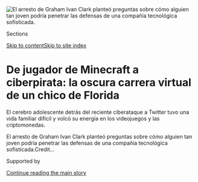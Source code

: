<div id="app">

<div>

<div>

<div>

</div>

<div data-aria-hidden="false">

<div id="site-content" data-role="main">

<div>

<div class="css-1aor85t" style="opacity:0.000000001;z-index:-1;visibility:hidden">

<div class="css-1hqnpie">

<div class="css-epjblv">

<span class="css-17xtcya">[Negocios](/es/section/negocios)</span><span class="css-x15j1o">|</span><span class="css-fwqvlz">De
jugador de Minecraft a ciberpirata: la oscura carrera virtual de un
chico de
Florida</span>

</div>

<div class="css-k008qs">

<div class="css-1iwv8en">

<span class="css-18z7m18"></span>

<div>

</div>

</div>

<span class="css-1n6z4y">https://nyti.ms/31nwmdE</span>

<div class="css-1705lsu">

<div class="css-4xjgmj">

<div class="css-4skfbu" data-role="toolbar" data-aria-label="Social Media Share buttons, Save button, and Comments Panel with current comment count" data-testid="share-tools">

  - 
  - 
  - 
  - 
    
    <div class="css-6n7j50">
    
    </div>

  - 

</div>

</div>

</div>

</div>

</div>

</div>

<div id="NYT_TOP_BANNER_REGION" class="css-11qgg8s">

</div>

<div id="fullBleedHeaderContent">

<div class="css-n4ws9g">

![<span class="css-16f3y1r e13ogyst0" data-aria-hidden="true">El arresto
de Graham Ivan Clark planteó preguntas sobre cómo alguien tan joven
podría penetrar las defensas de una compañía tecnológica
sofisticada.</span>](https://static01.nyt.com/images/2020/08/02/business/04TwitterTeen-ES-00/02twitterteen-clark-copy-articleLarge.jpg?quality=75&auto=webp&disable=upscale)

</div>

<div class="css-3z92zw">

<div class="css-6cn7ki">

<div class="NYTAppHideMasthead css-1bcu9v6 e1suatyy0">

<div class="section css-1o1qe8k e1suatyy2">

<div class="css-cu5p7t er09x8g0">

<div class="css-6n7j50">

</div>

<span class="css-1dv1kvn">Sections</span>

[Skip to content](#site-content)[Skip to site
index](#site-index)

</div>

<div class="css-10698na e1huz5gh0">

</div>

</div>

</div>

<div class="css-1sojcmr ehdk2mb0">

# De jugador de Minecraft a ciberpirata: la oscura carrera virtual de un chico de Florida

</div>

El cerebro adolescente detrás del reciente ciberataque a Twitter tuvo
una vida familiar difícil y volcó su energía en los videojuegos y las
criptomonedas.

</div>

</div>

<div class="css-nwzfg5 e1gnum310">

<span class="css-1f9pvn2 negocios">El arresto de Graham Ivan Clark
planteó preguntas sobre cómo alguien tan joven podría penetrar las
defensas de una compañía tecnológica
sofisticada.</span><span class="css-cnj6d5 e1z0qqy90" itemprop="copyrightHolder"><span class="css-1ly73wi e1tej78p0">Credit...</span><span><span></span></span></span>

</div>

<div id="sponsor-wrapper" class="css-1hyfx7x">

<div id="sponsor-slug" class="css-19vbshk">

Supported by

</div>

[Continue reading the main
story](#after-sponsor)

<div id="sponsor" class="ad sponsor-wrapper" style="text-align:center;height:100%;display:block">

</div>

<div id="after-sponsor">

</div>

</div>

<div class="css-1wx1auc e1gnum311">

<div class="css-18e8msd">

<div class="css-vp77d3 epjyd6m0">

<div class="css-1baulvz">

Por [<span class="css-1baulvz" itemprop="name">Nathaniel
Popper</span>](https://www.nytimes.com/by/nathaniel-popper),
[<span class="css-1baulvz" itemprop="name">Kate
Conger</span>](https://www.nytimes.com/by/kate-conger) y
[<span class="css-1baulvz last-byline" itemprop="name">Kellen
Browning</span>](https://www.nytimes.com/by/kellen-browning)

</div>

</div>

  - 
    
    <div class="css-ld3wwf e16638kd2">
    
    4 de agosto de 2020Actualizado <span class="css-epvm6">19:33
    ET</span>
    
    </div>

  - 
    
    <div class="css-4xjgmj">
    
    <div class="css-pvvomx" data-role="toolbar" data-aria-label="Social Media Share buttons, Save button, and Comments Panel with current comment count" data-testid="share-tools">
    
      - 
      - 
      - 
      - 
        
        <div class="css-6n7j50">
        
        </div>
    
      - 
    
    </div>
    
    </div>

</div>

<div class="css-tk9fsr">

[Read in
English](https://www.nytimes.com/2020/08/02/technology/florida-teenager-twitter-hack.html "Read in English")

</div>

</div>

</div>

<div class="section meteredContent css-1r7ky0e" name="articleBody" itemprop="articleBody">

<div class="css-1fanzo5 StoryBodyCompanionColumn">

<div class="css-53u6y8">

[Regístrate para recibir nuestro
boletín](https://www.nytimes.com/newsletters/el-times) con lo mejor de
The New York Times.

-----

Graham Ivan Clark comenzó a hacer fechorías en línea desde pequeño.

A los 10 años era aficionado al videojuego Minecraft, en parte para
escapar de lo que, según les contaba a sus amigos, era una vida familiar
infeliz. Muchos de sus amigos señalaron que, en Minecraft, se dio a
conocer como un estafador experto con temperamento explosivo que
engañaba a la gente para quitarle dinero.

A los 15 años, se unió a un foro de ciberpiratas. A los 16, ya había
gravitado hacia el mundo del bitcóin, y al parecer se involucró en un
robo de 856.000 dólares de la criptomoneda, aunque nunca se le acusó de
ese delito, según las redes sociales y los registros legales. En sus
publicaciones de Instagram posteriores a ese suceso, apareció en tenis
de diseñador y un Rolex con diamantes incrustados.

El mal comportamiento digital del adolescente terminó el 31 de julio
cuando [la policía lo
arrestó](https://www.nytimes.com/2020/07/31/technology/twitter-hack-arrest.html)
en un apartamento de Tampa, Florida. Los fiscales de Florida afirmaron
que Clark, quien ahora tiene 17 años, fue el “autor intelectual” de un
[ambicioso ciberataque ilegal ocurrido el mes
pasado](https://www.nytimes.com/2020/07/17/technology/twitter-hackers-interview.html),
y lo acusaron de entrar a los sistemas de Twitter y [apoderarse de las
cuentas](https://www.nytimes.com/2020/07/15/technology/twitter-hack-bill-gates-elon-musk.html)
de algunas de las personas más famosas del mundo, incluyendo las de
Barack Obama, Kanye West y Jeff Bezos.

Su arresto suscitó preguntas sobre cómo alguien tan joven pudo penetrar
las defensas de la que supuestamente es una de las compañías de
tecnología más sofisticadas de Silicon Valley. Según los fiscales,
Clark trabajó con al menos otras dos personas para burlar la seguridad
de
[Twitter](https://www.nytimes.com/2020/08/03/technology/ftc-twitter-privacy-violations.html),
pero lideró la operación por lo que se le acusa como adulto de 30
delitos graves.

</div>

</div>

<div class="css-1fanzo5 StoryBodyCompanionColumn">

<div class="css-53u6y8">

Millones de adolescentes juegan los mismos videojuegos e interactúan en
los mismos foros en línea que Clark, pero lo que muestran las
entrevistas con más de 12 personas que lo conocen, además de los
documentos legales, la evidencia forense en línea y los historiales de
redes sociales, es la imagen de un joven que tuvo una relación tensa con
su familia y que pasó gran parte de su vida en línea adquiriendo la
habilidad de persuadir a otros de que le dieran dinero, fotografías e
información.

“Me estafó un poco de dinero cuando yo era apenas un niño”, afirmó Colby
Meeds, de 19 años, un jugador de Minecraft que asegura que Clark le robó
50 dólares en 2016, cuando le ofreció venderle una capa digital para un
personaje de Minecraft que nunca entregó.

</div>

</div>

<div class="css-79elbk" data-testid="photoviewer-wrapper">

<div class="css-z3e15g" data-testid="photoviewer-wrapper-hidden">

</div>

<div class="css-1a48zt4 ehw59r15" data-testid="photoviewer-children">

![<span class="css-16f3y1r e13ogyst0" data-aria-hidden="true">Los
hackers de Twitter pidieron que se les enviasen bitcoines a través de
decenas de cuentas de alto perfil. En la imagen, el perfil de Joe Biden
pide que le envíen bitcoines y ofrece devolver el doble del valor
recibido en
criptomoneda.</span>](https://static01.nyt.com/images/2020/08/03/business/04TwitterTeen-ES-01/merlin_174606657_99a08768-0e18-4af8-afd1-a79cbbedd123-articleLarge.jpg?quality=75&auto=webp&disable=upscale)

</div>

</div>

<div class="css-1fanzo5 StoryBodyCompanionColumn">

<div class="css-53u6y8">

En una breve videollamada que realizó el domingo 2 de julio desde la
cárcel del condado de Hillsborough en Tampa, Clark apareció con una
camiseta negra sin mangas y con el cabello encima de los ojos. “¿Cuáles
son sus preguntas?”, dijo, antes de empujar su silla hacia atrás y
colgar. El martes 4 de agosto tiene una comparecencia virtual en el
tribunal.

Clark y su hermana crecieron en Tampa con su madre, Emiliya Clark, una
inmigrante rusa que tiene certificados para trabajar como especialista
en tratamientos faciales y agente de bienes raíces. Cuando se le
contactó en su casa, su madre se negó a hacer comentarios. De acuerdo
con documentos públicos, su padre vive en Indiana, pero no respondió a
la solicitud de comentarios. Sus padres se divorciaron cuando el joven
tenía siete años.

</div>

</div>

<div class="css-1fanzo5 StoryBodyCompanionColumn">

<div class="css-53u6y8">

Clark adoraba a su perro, no le gustaba la escuela y tampoco tenía
muchos amigos, dijo James Xio, quien conoció en línea a Clark hace
muchos años. Tenía el hábito de irse a los extremos en sus reacciones
emocionales y se volvía loco por las ofensas sin importancia, dijo Xio.

“Se enojaba muchísimo”, dijo Xio, de 18 años. “Era muy poco paciente”.

Abishek Patel, de 19 años, quien jugaba Minecraft con Clark, lo
defendió. “Tiene un buen corazón y siempre cuida a la gente que le
importa”, dijo.

En 2016, Clark creó un canal de YouTube, según la empresa de monitoreo
de redes sociales SocialBlade. Alcanzó un público de miles de seguidores
y se dio a conocer por jugar una versión violenta de Minecraft llamada
Hardcore Factions, con nombres de usuario como “Open” y “OpenHCF”.

No obstante, se volvió más popular por robarle dinero a otros jugadores
de Minecraft. En el videojuego los usuarios pueden pagar por elementos
adicionales, como accesorios para sus personajes.

Una táctica utilizada por Clark consistía en fingir que vendía nombres
de usuario atractivos para Minecraft y luego no entregarlos a los
compradores. También vendía capas para personajes de Minecraft, pero a
veces desaparecía después de que los otros jugadores le enviaban el
dinero.

</div>

</div>

<div class="css-79elbk" data-testid="photoviewer-wrapper">

<div class="css-z3e15g" data-testid="photoviewer-wrapper-hidden">

</div>

<div class="css-1a48zt4 ehw59r15" data-testid="photoviewer-children">

<div class="css-1xdhyk6 erfvjey0">

<span class="css-1ly73wi e1tej78p0">Image</span>

<div class="css-zjzyr8">

<div data-testid="lazyimage-container" style="height:488.48888888888894px">

</div>

</div>

</div>

<span class="css-16f3y1r e13ogyst0" data-aria-hidden="true">Algunos de
los perfiles en línea vinculados con Clark fueron deshabilitados debido
a su comportamiento.</span>

</div>

</div>

<div class="css-1fanzo5 StoryBodyCompanionColumn">

<div class="css-53u6y8">

En una ocasión, Clark puso a la venta su propio nombre de usuario de
Minecraft, “Open”, aseguró Nick Jerome, de 21 años, estudiante de la
Universidad Christopher Newport en Virginia. Los jóvenes intercambiaron
mensajes a través de Skype y Jerome, que en ese entonces tenía 17 años,
dijo que le envió alrededor de 100 dólares a cambio del nombre de
usuario porque le parecía genial. Después Clark lo bloqueó.

</div>

</div>

<div class="css-1fanzo5 StoryBodyCompanionColumn">

<div class="css-53u6y8">

“Era como un adolescente tonto y, en retrospectiva, de ninguna manera
debí hacerlo”, dijo Jerome. “¿Por qué debería haber confiado en este
tipo?”.

A finales de 2016 y principios de 2017, otros jugadores de Minecraft
produjeron videos en YouTube [en los que
describieron](https://www.youtube.com/watch?v=CvrPXbk-BXw) cómo habían
perdido dinero o habían enfrentado ataques en línea después de tener
roces con “Open”, el nombre de usuario de Clark. En algunos de esos
videos, Clark, a quien se le escucha decir epítetos racistas y sexistas,
también dijo que recibía instrucción escolar en casa mientras ganaba
5000 dólares al mes con sus actividades en Minecraft.

La verdadera identidad de Clark rara vez apareció en línea. En un
momento, reveló su rostro y la configuración de su juego, y algunos
jugadores lo llamaban Graham. Su nombre también fue mencionado en [una
publicación de Twitter
en 2017](https://twitter.com/opengrahamclark/status/848014008632344576).

Los intereses de Clark pronto se extendieron al videojuego
[Fortnite](https://www.nytimes.com/2018/07/25/arts/what-is-fortnite-battle-royale-nyt.html)
y al lucrativo mundo de las criptomonedas. Se unió a un foro en línea
para ciberpiratas, conocido como OGUsers, con el nombre de usuario
Graham$. Su cuenta de OGUsers fue registrada desde la misma dirección IP
en Tampa que estaba ligada a sus cuentas de Minecraft, de acuerdo con la
investigación realizada para The New York Times por Echosec, una empresa
de investigación forense en línea.

Clark se describió a sí mismo en OGUsers como un “comerciante de
criptomonedas de tiempo completo que abandonó sus estudios” y dijo que
estaba “enfocado en generar dinero para todos”. Más tarde, Graham$ fue
expulsado de la comunidad, según publicaciones descubiertas por Echosec,
después de que los moderadores señalaron que no le había pagado con
bitcoines a otro usuario que ya le había enviado dinero para concretar
una
transacción.

</div>

</div>

<div class="css-79elbk" data-testid="photoviewer-wrapper">

<div class="css-z3e15g" data-testid="photoviewer-wrapper-hidden">

</div>

<div class="css-1a48zt4 ehw59r15" data-testid="photoviewer-children">

<div class="css-1xdhyk6 erfvjey0">

<span class="css-1ly73wi e1tej78p0">Image</span>

<div class="css-zjzyr8">

<div data-testid="lazyimage-container" style="height:257.77777777777777px">

</div>

</div>

</div>

<span class="css-16f3y1r e13ogyst0" data-aria-hidden="true"> El mal
comportamiento de Clark en línea terminó a finales de julio, cuando la
policía lo arrestó en su apartamento en Tampa,
Florida.</span><span class="css-cnj6d5 e1z0qqy90" itemprop="copyrightHolder"><span class="css-1ly73wi e1tej78p0">Credit...</span><span>Octavio
Jones para The New York Times</span></span>

</div>

</div>

<div class="css-1fanzo5 StoryBodyCompanionColumn">

<div class="css-53u6y8">

Aun así, Clark ya había aprovechado el foro de OGUsers para abrirse
camino en una comunidad de ciberpiratas famosa por robar los números de
teléfono de las personas para acceder a todas las cuentas en línea
ligadas a esos números, un [ataque conocido como intercambio de
SIM](https://www.nytimes.com/2017/08/21/business/dealbook/phone-hack-bitcoin-virtual-currency.html).
El objetivo principal era vaciar las cuentas de criptomonedas de las
víctimas.

</div>

</div>

<div class="css-1fanzo5 StoryBodyCompanionColumn">

<div class="css-53u6y8">

En 2019, los ciberpiratas asumieron a distancia el control del teléfono
de Gregg Bennett, un inversionista en tecnología en el área de Seattle.
En pocos minutos, se apoderaron de las cuentas en línea de Bennett,
incluyendo sus usuarios de Amazon y de correo electrónico, así como 164
bitcoines que valían 856.000 dólares en ese momento y que hoy valdrían
1,8 millones de dólares.

Bennett recibió enseguida una nota de extorsión, que compartió con el
Times. Estaba firmada por Scrim, otro de los alias de Clark, de acuerdo
con varios de sus amigos en línea.

“Solo queremos el resto de los fondos en Bittrex”, escribió Scrim,
refiriéndose al intercambio de bitcoines del que se habían tomado las
monedas. “Siempre estamos un paso adelante y esta es la opción más
sencilla para ti”.

En abril, el Servicio Secreto le confiscó 100 bitcoines a Clark, según
los documentos de incautación del gobierno. Unas semanas más tarde,
Bennett recibió una carta del Servicio Secreto que decía que habían
recuperado 100 de sus bitcoines y mencionaba el mismo código que les fue
asignado a las monedas incautadas de Clark.

No está claro si hubo otras personas involucradas en el incidente o qué
fue lo que sucedió con los 64 bitcoines restantes.

Bennett afirmó en una entrevista que un agente del Servicio Secreto le
dijo que la persona con los bitcoines robados no fue arrestada por ser
menor de edad. El Servicio Secreto no respondió a una solicitud de
comentarios.

Para entonces, Clark vivía en su propio apartamento en un complejo de
condominios en Tampa. Tenía una costosa estación con equipos de *gaming
setup*, un balcón y la vista a un parque cubierto de hierba, según
amigos y publicaciones en redes sociales.

</div>

</div>

<div class="css-1fanzo5 StoryBodyCompanionColumn">

<div class="css-53u6y8">

Dos vecinos dijeron que Clark era muy reservado y que iba y venía a
horas inusuales y conducía un BMW Serie 3 blanco.

En una cuenta de Instagram que desde entonces ha sido retirada, @error,
Clark también compartió videos de sí mismo moviéndose al ritmo de un rap
en tenis de diseñador. Un joyero de la élite del rap lo saludó en
Instagram, con una fotografía que mostraba que Clark, como @error, se
había comprado un Rolex con gemas incrustadas.

Xio, quien se hizo amigo cercano de Clark, dijo que el encuentro en
abril con el Servicio Secreto conmocionó a Clark.

“Sabía que le habían dado una segunda oportunidad”, dijo Xio. “Y quería
trabajar en hacer las cosas con la mayor legalidad posible”.

No obstante, menos de dos semanas después de la incautación del Servicio
Secreto, los fiscales señalaron que Clark comenzó a intentar penetrar el
sistema de Twitter. Según una declaración jurada del gobierno, Clark
convenció a un “trabajador de Twitter de que era un colega del
departamento de informática e hizo que le proporcione la credencial de
acceso al portal de servicio al cliente”.

Para obtener ayuda, Clark encontró cómplices en OGUsers, de acuerdo con
los documentos de la acusación. Los cómplices se ofrecieron a negociar
la venta de las cuentas de Twitter que tenían nombres geniales, como @w,
mientras que Clark entraría en los sistemas de la red social y cambiaría
la propiedad de las cuentas, de acuerdo con los documentos y relatos de
los
cómplices.

</div>

</div>

<div class="css-79elbk" data-testid="photoviewer-wrapper">

<div class="css-z3e15g" data-testid="photoviewer-wrapper-hidden">

</div>

<div class="css-1a48zt4 ehw59r15" data-testid="photoviewer-children">

<div class="css-1xdhyk6 erfvjey0">

<span class="css-1ly73wi e1tej78p0">Image</span>

<div class="css-zjzyr8">

<div data-testid="lazyimage-container" style="height:257.77777777777777px">

</div>

</div>

</div>

<span class="css-16f3y1r e13ogyst0" data-aria-hidden="true">El hackeo a
Twitter se desarrolló el 15 de julio. Para obtener ayuda, Clark encontró
cómplices en OGUsers, según documentos
legales.</span><span class="css-cnj6d5 e1z0qqy90" itemprop="copyrightHolder"><span class="css-1ly73wi e1tej78p0">Credit...</span><span>Jim
Wilson/The New York Times</span></span>

</div>

</div>

<div class="css-1fanzo5 StoryBodyCompanionColumn">

<div class="css-53u6y8">

La entrada al sistema de Twitter se llevó a cabo el 15 de julio. Unos
días más tarde, un cómplice, que se hacía llamar “lol”, le [dijo al
Times](https://www.nytimes.com/2020/07/17/technology/twitter-hackers-interview.html)
que la persona que conocían como el autor intelectual comenzó a engañar
a los clientes que querían comprar encubiertamente las cuentas de
Twitter. El hacker tomó el dinero y entregó la cuenta, pero luego la
recuperó rápidamente usando su acceso a los sistemas de Twitter para
expulsar al cliente. Era una reminiscencia de lo que Clark había hecho
anteriormente en Minecraft.

</div>

</div>

<div class="css-1fanzo5 StoryBodyCompanionColumn">

<div class="css-53u6y8">

Cuando los conocidos en línea de Clark se enteraron de que había sido
acusado del ataque, varios dijeron que no estaban sorprendidos.

“Realmente nunca pareció preocuparse por nadie más que por sí mismo”,
dijo Connor Belcher, un jugador conocido como @iMakeMcVidz que
previamente se había asociado con Clark en un canal de YouTube antes de
convertirse en uno de sus críticos en línea.

Susan Jacobson colaboró con este reportaje desde Tampa, Florida.
Sheelagh McNeil y Jack Begg colaboraron con la investigación.

Nathaniel Popper cubre finanzas y tecnología. Es autor de *Digital Gold:
Bitcoin and the Inside Story of the Misfits and Millionaires Trying to
Reinvent Money*. Anteriormente trabajó para The Los Angeles Times y The
Forward. [@nathanielpopper](https://twitter.com/nathanielpopper) •
[Facebook](https://www.facebook.com/nathanielvpopper)

Kate Conger es reportera de tecnología en San Francisco, y cubre
privacidad, políticas y trabajo. Anteriormente, escribió sobre
ciberseguridad para Gizmodo y TechCrunch.
[@kateconger](https://twitter.com/kateconger)

Kellen Browning es reportera de tecnología en el Área de la Bahía y
cubre la industria de los videojuegos y las noticias tecnológicas en
general. Se graduó de Pomona College.
[@kellen\_browning](https://twitter.com/kellen_browning)

</div>

</div>

<div>

</div>

<div class="css-1fanzo5 StoryBodyCompanionColumn">

<div class="css-53u6y8">

-----

</div>

</div>

</div>

<div>

</div>

<div>

</div>

<div>

</div>

<div>

<div id="bottom-wrapper" class="css-1ede5it">

<div id="bottom-slug" class="css-l9onyx">

Advertisement

</div>

[Continue reading the main
story](#after-bottom)

<div id="bottom" class="ad bottom-wrapper" style="text-align:center;height:100%;display:block;min-height:90px">

</div>

<div id="after-bottom">

</div>

</div>

</div>

</div>

</div>

## Site Index

<div>

</div>

## Site Information Navigation

  - [© <span>2020</span> <span>The New York Times
    Company</span>](https://help.nytimes.com/hc/en-us/articles/115014792127-Copyright-notice)

<!-- end list -->

  - [NYTCo](https://www.nytco.com/)
  - [Contact
    Us](https://help.nytimes.com/hc/en-us/articles/115015385887-Contact-Us)
  - [Work with us](https://www.nytco.com/careers/)
  - [Advertise](https://nytmediakit.com/)
  - [T Brand Studio](http://www.tbrandstudio.com/)
  - [Your Ad
    Choices](https://www.nytimes.com/privacy/cookie-policy#how-do-i-manage-trackers)
  - [Privacy](https://www.nytimes.com/privacy)
  - [Terms of
    Service](https://help.nytimes.com/hc/en-us/articles/115014893428-Terms-of-service)
  - [Terms of
    Sale](https://help.nytimes.com/hc/en-us/articles/115014893968-Terms-of-sale)
  - [Site
    Map](https://spiderbites.nytimes.com)
  - [Help](https://help.nytimes.com/hc/en-us)
  - [Subscriptions](https://www.nytimes.com/subscription?campaignId=37WXW)

</div>

</div>

</div>

</div>
